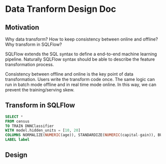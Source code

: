 # Data Tranform Design Doc

## Motivation

Why data transform?
How to keep consistency between online and offline?
Why transform in SQLFlow?

SQLFlow extends the SQL syntax to define a end-to-end machine learning pipeline. Naturally SQLFlow syntax should be able to describe the feature transformation process.

Consistency between offline and online is the key point of data transformation. Users write the transform code once. The same logic can run in batch mode offline and in real time mode online. In this way, we can prevent the training/serving skew.  

## Transform in SQLFlow

```SQL
SELECT *
FROM census
TO TRAIN DNNClassifier
WITH model.hidden_units = [10, 20]
COLUMNS NORMALIZE(NUMERIC(age)), STANDARDIZE(NUMERIC(capital-gain)), BUCKETIZE(NUMERIC(hours-per-week), bucket_num=10)
LABEL label
```

## Design
